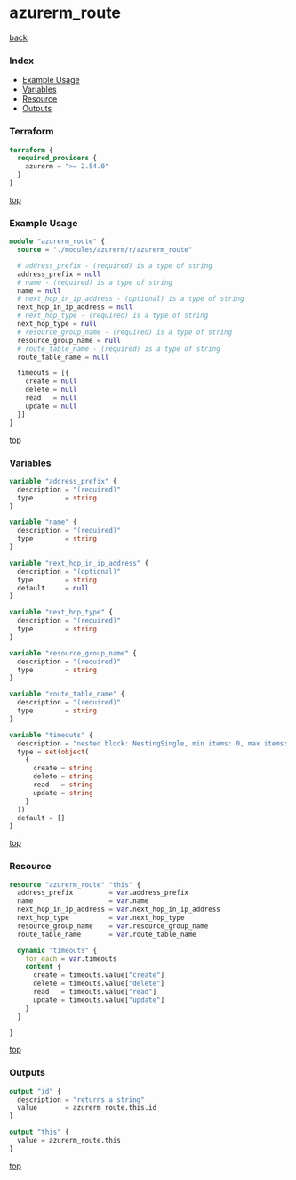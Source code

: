 # azurerm_route

[back](../azurerm.md)

### Index

- [Example Usage](#example-usage)
- [Variables](#variables)
- [Resource](#resource)
- [Outputs](#outputs)

### Terraform

```terraform
terraform {
  required_providers {
    azurerm = ">= 2.54.0"
  }
}
```

[top](#index)

### Example Usage

```terraform
module "azurerm_route" {
  source = "./modules/azurerm/r/azurerm_route"

  # address_prefix - (required) is a type of string
  address_prefix = null
  # name - (required) is a type of string
  name = null
  # next_hop_in_ip_address - (optional) is a type of string
  next_hop_in_ip_address = null
  # next_hop_type - (required) is a type of string
  next_hop_type = null
  # resource_group_name - (required) is a type of string
  resource_group_name = null
  # route_table_name - (required) is a type of string
  route_table_name = null

  timeouts = [{
    create = null
    delete = null
    read   = null
    update = null
  }]
}
```

[top](#index)

### Variables

```terraform
variable "address_prefix" {
  description = "(required)"
  type        = string
}

variable "name" {
  description = "(required)"
  type        = string
}

variable "next_hop_in_ip_address" {
  description = "(optional)"
  type        = string
  default     = null
}

variable "next_hop_type" {
  description = "(required)"
  type        = string
}

variable "resource_group_name" {
  description = "(required)"
  type        = string
}

variable "route_table_name" {
  description = "(required)"
  type        = string
}

variable "timeouts" {
  description = "nested block: NestingSingle, min items: 0, max items: 0"
  type = set(object(
    {
      create = string
      delete = string
      read   = string
      update = string
    }
  ))
  default = []
}
```

[top](#index)

### Resource

```terraform
resource "azurerm_route" "this" {
  address_prefix         = var.address_prefix
  name                   = var.name
  next_hop_in_ip_address = var.next_hop_in_ip_address
  next_hop_type          = var.next_hop_type
  resource_group_name    = var.resource_group_name
  route_table_name       = var.route_table_name

  dynamic "timeouts" {
    for_each = var.timeouts
    content {
      create = timeouts.value["create"]
      delete = timeouts.value["delete"]
      read   = timeouts.value["read"]
      update = timeouts.value["update"]
    }
  }

}
```

[top](#index)

### Outputs

```terraform
output "id" {
  description = "returns a string"
  value       = azurerm_route.this.id
}

output "this" {
  value = azurerm_route.this
}
```

[top](#index)